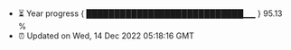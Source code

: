 - ⏳ Year progress { ████████████████████████████▁▁ } 95.13 %
- ⏰ Updated on Wed, 14 Dec 2022 05:18:16 GMT

